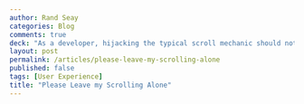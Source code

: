 ```yaml
---
author: Rand Seay
categories: Blog
comments: true
deck: "As a developer, hijacking the typical scroll mechanic should not be taken lightly. It brings focus to an otherwise thoughtless motion, which isn't necessarily helpful."
layout: post
permalink: /articles/please-leave-my-scrolling-alone
published: false
tags: [User Experience]
title: "Please Leave my Scrolling Alone"
---
```


